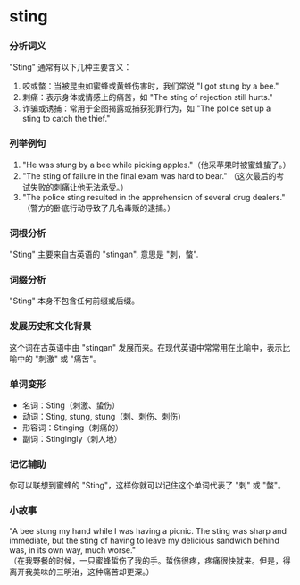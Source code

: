 # sting

### 分析词义

  

"Sting" 通常有以下几种主要含义：

  

1.  咬或螫：当被昆虫如蜜蜂或黄蜂伤害时，我们常说 "I got stung by a bee."
2.  刺痛：表示身体或情感上的痛苦，如 "The sting of rejection still hurts."
3.  诈骗或诱捕：常用于企图揭露或捕获犯罪行为，如 "The police set up a sting to catch the thief."

  

### 列举例句

  

1.  "He was stung by a bee while picking apples."（他采苹果时被蜜蜂蛰了。）
2.  "The sting of failure in the final exam was hard to bear." （这次最后的考试失败的刺痛让他无法承受。）
3.  "The police sting resulted in the apprehension of several drug dealers." （警方的卧底行动导致了几名毒贩的逮捕。）

  

### 词根分析

  

"Sting" 主要来自古英语的 "stingan", 意思是 "刺，螫".

  

### 词缀分析

  

"Sting" 本身不包含任何前缀或后缀。

  

### 发展历史和文化背景

  

这个词在古英语中由 "stingan" 发展而来。在现代英语中常常用在比喻中，表示比喻中的 "刺激" 或 "痛苦"。

  

### 单词变形

  

*   名词：Sting（刺激、蛰伤）
*   动词：Sting, stung, stung（刺、刺伤、刺伤）
*   形容词：Stinging（刺痛的）
*   副词：Stingingly（刺人地）

  

### 记忆辅助

  

你可以联想到蜜蜂的 "Sting"，这样你就可以记住这个单词代表了 "刺" 或 "螫"。

  

### 小故事

  

"A bee stung my hand while I was having a picnic. The sting was sharp and immediate, but the sting of having to leave my delicious sandwich behind was, in its own way, much worse."  
（在我野餐的时候，一只蜜蜂蜇伤了我的手。蜇伤很疼，疼痛很快就来。但是，得离开我美味的三明治，这种痛苦却更深。）
